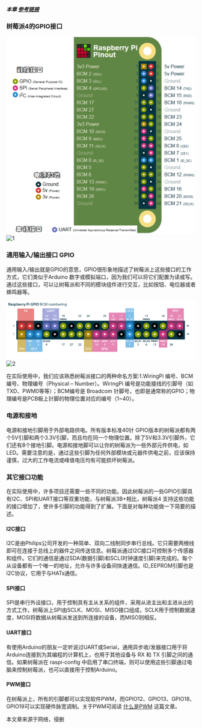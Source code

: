 ##### 本章 [参考链接](https://www.basemu.com/raspberry-pi-4-gpio-pinout.html) #####

### 树莓派4的GPIO接口 ###

![树莓派4的接口定义](images/raspberry4-GPIO-pinout-575x600.png)
![1](https://www.basemu.com/wp-content/uploads/2019/07/raspberry4-GPIO-pinout.png)

### 通用输入/输出接口 GPIO ###

通用输入/输出就是GPIO的意思，GPIO很形象地描述了树莓派上这些接口的工作方式，它们类似于Arduino 数字或模拟端口，因为我们可以将它们配置为读或写。通过这些接口，可以让树莓派和不同的模块组件进行交互，比如按钮、电位器或者蜂鸣器等。

![树莓派4 GPIO BCM接口定义](images/raspberry-pi-pinout-800x249.png)
![2](https://www.basemu.com/wp-content/uploads/2019/07/raspberry-pi-pinout.png)

在实际使用中，我们应该熟悉树莓派接口的两种命名方案:1.WiringPi 编号、BCM编号、物理编号（Physical – Number）。WiringPi 编号是功能接线的引脚号（如TXD、PWM0等等）；BCM编号是 Broadcom 针脚号，也即是通常称的GPIO；物理编号是PCB板上针脚的物理位置对应的编号（1~40）。

### 电源和接地 ###

电源和接地引脚用于外部电路供电。所有版本标准40针 GPIO版本的树莓派都有两个5V引脚和两个3.3V引脚，而且均在同一个物理位置。除了5V和3.3V引脚外，它们还有8个接地引脚。电源和接地脚可以让你的树莓派为一些外部元件供电，如LED。需要注意的是，通过这些引脚为任何外部模块或元器件供电之前，应该保持谨慎，过大的工作电流或峰值电压均有可能损坏树莓派。

### 其它接口功能 ###

在实际使用中，许多项目还需要一些不同的功能。因此树莓派的一些GPIO引脚具有I2C、SPI和UART接口等双重功能，与树莓派3B+相比，树莓派4 支持这些功能的接口增加了，使许多引脚的功能得到了扩展。下面是对每种功能做一下简要的描述。

#### I2C接口 ####

I2C是由Philips公司开发的一种简单、双向二线制同步串行总线。它只需要两根线即可在连接于总线上的器件之间传送信息。树莓派通过I2C接口可控制多个传感器和组件。它们的通信是通过SDA(数据引脚)和SCL(时钟速度引脚)来完成的。每个从设备都有一个唯一的地址，允许与许多设备间快速通信。ID_EEPROM引脚也是I2C协议，它用于与HATs通信。

#### SPI接口 ####

SPI是串行外设接口，用于控制具有主从关系的组件，采用从进主出和主进从出的方式工作，树莓派上SPI由SCLK、MOSI、MISO接口组成，SCLK用于控制数据速度，MOSI将数据从树莓派发送到所连接的设备，而MISO则相反。

#### UART接口 ####

有使用Arduino的朋友一定听说过UART或Serial，通用异步收/发器接口用于将Arduino连接到为其编程的计算机上，也用于其他设备与 RX 和 TX 引脚之间的通信。如果树莓派在 raspi-config 中启用了串口终端，则可以使用这些引脚通过电脑来控制树莓派，也可以直接用于控制Arduino。

#### PWM接口 ####

在树莓派上，所有的引脚都可以实现软件PWM，而GPIO12、GPIO13、GPIO18、GPIO19可以实现硬件脉宽调制。关于PWM可阅读 [什么是PWM](https://www.basemu.com/what-is-pwm.html) 这篇文章。

本文章来源于网络，侵删
